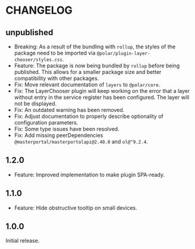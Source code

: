 # CHANGELOG

## unpublished

- Breaking: As a result of the bundling with `rollup`, the styles of the package need to be imported via `@polar/plugin-layer-chooser/styles.css`.
- Feature: The package is now being bundled by `rollup` before being published. This allows for a smaller package size and better compatibility with other packages.
- Fix: Move relevant documentation of `layers` to `@polar/core`.
- Fix: The LayerChooser plugin will keep working on the error that a layer without entry in the service register has been configured. The layer will not be displayed.
- Fix: An outdated warning has been removed.
- Fix: Adjust documentation to properly describe optionality of configuration parameters.
- Fix: Some type issues have been resolved.
- Fix: Add missing peerDependencies `@masterportal/masterportalapi@2.40.0` and `ol@^9.2.4`.

## 1.2.0

- Feature: Improved implementation to make plugin SPA-ready.

## 1.1.0

- Feature: Hide obstructive tooltip on small devices.

## 1.0.0

Initial release.
